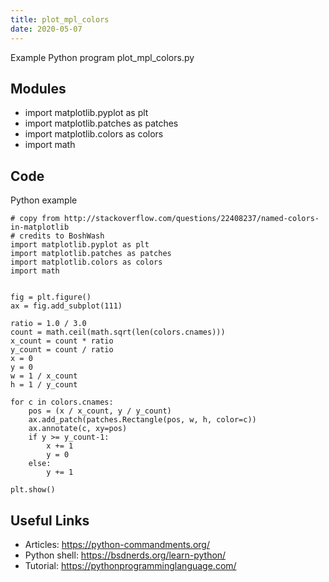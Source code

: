```yaml
---
title: plot_mpl_colors
date: 2020-05-07
---
```

Example Python program plot_mpl_colors.py

## Modules

* import matplotlib.pyplot as plt
* import matplotlib.patches as patches
* import matplotlib.colors as colors
* import math

## Code

Python example

    # copy from http://stackoverflow.com/questions/22408237/named-colors-in-matplotlib
    # credits to BoshWash
    import matplotlib.pyplot as plt
    import matplotlib.patches as patches
    import matplotlib.colors as colors
    import math
    
    
    fig = plt.figure()
    ax = fig.add_subplot(111)
    
    ratio = 1.0 / 3.0
    count = math.ceil(math.sqrt(len(colors.cnames)))
    x_count = count * ratio
    y_count = count / ratio
    x = 0
    y = 0
    w = 1 / x_count
    h = 1 / y_count
    
    for c in colors.cnames:
        pos = (x / x_count, y / y_count)
        ax.add_patch(patches.Rectangle(pos, w, h, color=c))
        ax.annotate(c, xy=pos)
        if y >= y_count-1:
            x += 1
            y = 0
        else:
            y += 1
    
    plt.show()

## Useful Links

- Articles: https://python-commandments.org/
- Python shell: https://bsdnerds.org/learn-python/
- Tutorial: https://pythonprogramminglanguage.com/
